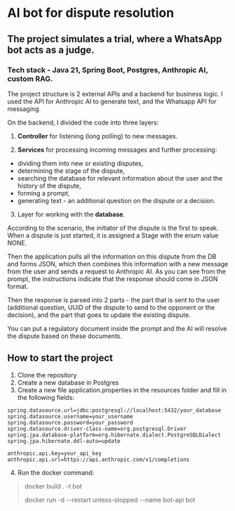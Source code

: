 # AI bot for dispute resolution

## The project simulates a trial, where a WhatsApp bot acts as a judge.
### Tech stack - Java 21, Spring Boot, Postgres, Anthropic AI, custom RAG.

The project structure is 2 external APIs and a backend for business logic. I used the API for Anthropic AI to generate text, and the Whatsapp API for messaging.

On the backend, I divided the code into three layers:

1. **Controller** for listening (long polling) to new messages.

2. **Services** for processing incoming messages and further processing:
- dividing them into new or existing disputes,
- determining the stage of the dispute,
- searching the database for relevant information about the user and the history of the dispute,
- forming a prompt,
- generating text - an additional question on the dispute or a decision.
3. Layer for working with the **database**.

According to the scenario, the initiator of the dispute is the first to speak. When a dispute is just started, it is assigned a Stage with the enum value NONE.

Then the application pulls all the information on this dispute from the DB and forms JSON, which then combines this information with a new message from the user and sends a request to Anthropic AI. As you can see from the prompt, the instructions indicate that the response should come in JSON format.

Then the response is parsed into 2 parts - the part that is sent to the user (additional question, UUID of the dispute to send to the opponent or the decision), and the part that goes to update the existing dispute.

You can put a regulatory document inside the prompt and the AI will resolve the dispute based on these documents.

## How to start the project

1. Clone the repository
2. Create a new database in Postgres
3. Create a new file application.properties in the resources folder and fill in the following fields:
```
spring.datasource.url=jdbc:postgresql://localhost:5432/your_database
spring.datasource.username=your_username
spring.datasource.password=your_password
spring.datasource.driver-class-name=org.postgresql.Driver
spring.jpa.database-platform=org.hibernate.dialect.PostgreSQLDialect
spring.jpa.hibernate.ddl-auto=update

anthropic.api.key=your_api_key
anthropic.api.url=https://api.anthropic.com/v1/completions
``` 
4. Run the docker command: 

> docker build . -t bot 
> 
> docker run -d --restart unless-stopped --name bot-api bot
